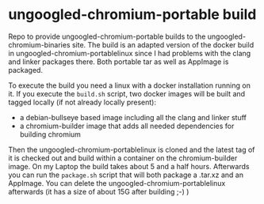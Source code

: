 # ungoogled-chromium-portable build 

Repo to provide ungoogled-chromium-portable builds to the ungoogled-chromium-binaries site.
The build is an adapted version of the docker build in ungoogled-chromium-portablelinux since I had problems with the clang and linker packages there.
Both portable tar as well as AppImage is packaged.

To execute the build you need a linux with a docker installation running on it. 
If you execute the `build.sh` script, two docker images will be built and tagged locally (if not already locally present):

- a debian-bullseye based image including all the clang and linker stuff
- a chromium-builder image that adds all needed dependencies for building chromium

Then the ungoogled-chromium-portablelinux is cloned and the latest tag of it is checked out and build within a container on the chromium-builder image.
On my Laptop the build takes about 5 and a half hours.
Afterwards you can run the `package.sh` script that will both package a .tar.xz and an AppImage. You can delete the ungoogled-chromium-portablelinux afterwards (it has a size of about 15G after building ;-) )
